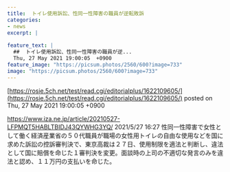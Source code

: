 ```yaml
---
title:  トイレ使用訴訟、性同一性障害の職員が逆転敗訴  
categories:
- news
excerpt: |
  
feature_text: |
  ##  トイレ使用訴訟、性同一性障害の職員が逆...
  Thu, 27 May 2021 19:00:05  +0900
feature_image: "https://picsum.photos/2560/600?image=733"
image: "https://picsum.photos/2560/600?image=733"
---
```


[https://rosie.5ch.net/test/read.cgi/editorialplus/1622109605/](https://rosie.5ch.net/test/read.cgi/editorialplus/1622109605/)
posted on Thu, 27 May 2021 19:00:05  +0900

<!--more-->

https://www.iza.ne.jp/article/20210527-LFPMQT5HABLTBIDJ43QYWHG3YQ/ 2021/5/27 16:27 性同一性障害で女性として働く経済産業省の５０代職員が職場の女性用トイレの自由な使用などを国に求めた訴訟の控訴審判決で、東京高裁は２７日、使用制限を適法と判断し、違法として国に賠償を命じた１審判決を変更。面談時の上司の不適切な発言のみを違法と認め、１１万円の支払いを命じた。
